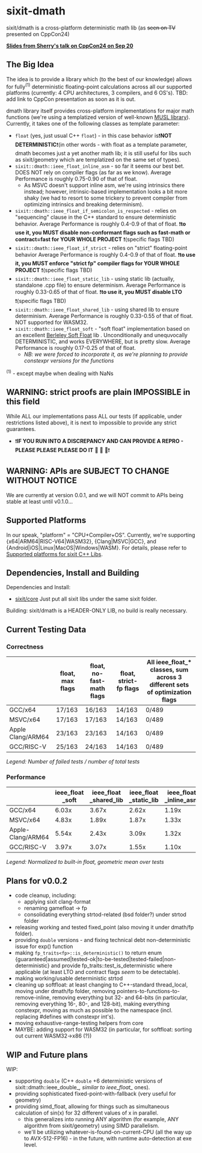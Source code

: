 # sixit-dmath
sixit/dmath is a cross-platform deterministic math lib (as ~~seen on TV~~ presented on CppCon24)

**[Slides from Sherry's talk on CppCon24 on Sep 20](https://github.com/sixitbb/.github/blob/main/profile/FP%20Determinism.pdf)**

## The Big Idea
The idea is to provide a library which (to the best of our knowledge) allows for fully<sup>(1)</sup> deterministic floating-point calculations across all our supported platforms (currently: 4 CPU architectures, 3 compilers, and 6 OS's). TBD: add link to CppCon presentation as soon as it is out. 

dmath library itself provides cross-platform implementations for major math functions (we're using a templatized version of well-known [MUSL library](https://www.musl-libc.org)). Currently, it takes one of the following classes as template parameter:
- `float` (yes, just usual C++ `float`) - in this case behavior is❗**NOT DETERMINISTIC**❗(in other words - with float as a template parameter, dmath becomes just a yet another math lib; it is still useful for libs such as sixit/geometry which are templatized on the same set of types).
- `sixit::dmath::ieee_float_inline_asm` - so far it seems our best bet. DOES NOT rely on compiler flags (as far as we know). Average Performance is roughly 0.75-0.90 of that of float.
   - As MSVC doesn't support inline asm, we're using intrinsics there instead; however, intrinsic-based implementation looks a bit more shaky (we had to resort to some trickery to prevent compiler from optimizing intrinsics and breaking determinism). 
- `sixit::dmath::ieee_float_if_semicolon_is_respected` - relies on "sequencing" clause in the C++ standard to ensure deterministic behavior. Average Performance is roughly 0.4-0.9 of that of float. ❗**to use it, you MUST disable non-conformant flags such as fast-math or contract=fast for YOUR WHOLE PROJECT** ❗(specific flags TBD)
- `sixit::dmath::ieee_float_if_strict` - relies on "strict" floating-point behavior Average Performance is roughly 0.4-0.9 of that of float. ❗**to use it, you MUST enforce "strict fp" compiler flags for YOUR WHOLE PROJECT** ❗(specific flags TBD)
- `sixit::dmath::ieee_float_static_lib` - using static lib (actually, standalone .cpp file) to ensure determinism. Average Performance is roughly 0.33-0.65 of that of float. ❗**to use it, you MUST disable LTO** ❗(specific flags TBD)
- `sixit::dmath::ieee_float_shared_lib` - using shared lib to ensure determinism. Average Performance is roughly 0.33-0.55 of that of float. NOT supported for WASM32. 
- `sixit::dmath::ieee_float_soft` - "soft float" implementation based on an excellent [Berleley Soft Float](https://github.com/ucb-bar/berkeley-softfloat-3) lib . Unconditionally and unequvocally DETERMINISTIC, and works EVERYWHERE, but is pretty slow. Average Performance is roughly 0.17-0.25 of that of float.
   + _NB: we were forced to incorporate it, as we're planning to provide constexpr versions for the functions_

<sup>(1)</sup> - except maybe when dealing with NaNs

## WARNING: strict proofs are plain IMPOSSIBLE in this field
While ALL our implementations pass ALL our tests (if applicable, under restrictions listed above), it is next to impossible to provide any strict guarantees. 
- ❗**IF YOU RUN INTO A DISCREPANCY AND CAN PROVIDE A REPRO - PLEASE PLEASE PLEASE DO IT** :pray: :pray: :pray:❗

## WARNING: APIs are SUBJECT TO CHANGE WITHOUT NOTICE
We are currently at version 0.0.1, and we will NOT commit to APIs being stable at least until v0.1.0... 

## Supported Platforms
In our speak, "platform" = "CPU+Compiler+OS". Currently, we're supporting {x64|ARM64|RISC-V64|WASM32}, {Clang|MSVC|GCC}, and {Android|iOS|Linux|MacOS|Windows|WASM}. For details, please refer to [Supported platforms for sixit C++ Libs](https://github.com/sixitbb/.github/blob/main/profile/cpp-supported-platforms.md).

## Dependencies, Install and Building
Dependencies and Install:
- [sixit/core](https://github.com/sixitbb/sixit-core/tree/main)
Just put all sixit libs under the same sixit folder.

Building:
sixit/dmath is a HEADER-ONLY LIB, no build is really necessary. 

## Current Testing Data
### Correctness

|| float, max flags | float, no-fast-math flags | float, strict-fp flags | All ieee_float_* classes, sum across 3 different sets of optimization flags |
| --- | --- | --- | --- | --- | 
| GCC/x64 | 17/163 | 16/163 | 14/163 | 0/489 |
| MSVC/x64 | 17/163 | 17/163 | 14/163 | 0/489 |
| Apple Clang/ARM64 | 23/163 | 23/163 | 14/163 | 0/489 |
| GCC/RISC-V | 25/163 | 24/163 | 14/163 | 0/489 |

*Legend: Number of failed tests / number of total tests*

### Performance 
|| ieee_float _soft | ieee_float _shared_lib | ieee_float _static_lib | ieee_float _inline_asm |ieee_float _if_strict_fp | ieee_float _if_semicolon |
| --- | --- | --- | --- | --- | --- | --- | 
| GCC/x64 | 6.03x | 3.67x | 2.62x | 1.19x | 1.44x | 1.40x |
| MSVC/x64 | 4.83x | 1.89x | 1.87x | 1.33x | 2.20x | 1.31x |
| Apple-Clang/ARM64 | 5.54x | 2.43x | 3.09x | 1.32x | 2.47x | 2.39x |
| GCC/RISC-V | 3.97x | 3.07x | 1.55x | 1.10x | 1.09x | 1.10x |

*Legend: Normalized to built-in float, geometric mean over tests*

## Plans for v0.0.2
- code cleanup, including:
   + applying sixit clang-format 
   + renaming gamefloat -> fp
   + consolidating everything strtod-related (bsd folder?) under strtod folder
- releasing working and tested fixed_point (also moving it under dmath/fp folder).
- providing `double` versions - and fixing technical debt non-deterministic issue for exp() function
- making `fp_traits<fp>::is_deterministic()` to return enum {guaranteed|assumed|tested-ok|to-be-tested|tested-failed|non-deterministic} and provide fp_traits::test_is_deterministic where applicable (at least LTO and contract flags _seem_ to be detectable).
- making working/usable deterministic strtod
- cleaning up softfloat: at least changing to C++-standard thread_local, moving under dmath/fp folder, removing pointers-to-functions-to-remove-inline, removing everything but 32- and 64-bits (in particular, removing everything 16-, 80-, and 128-bit), making everything constexpr, moving as much as possible to the namespace (incl. replacing #defines with constexpr int's).
- moving exhaustive-range-testing helpers from core
- MAYBE: adding support for WASM32 (in particular, for softfloat: sorting out current WASM32->x86 (?))

## WIP and Future plans
WIP:
- supporting `double` (C++ `double` +6 deterministic versions of sixit::dmath::ieee_double_*, similar to ieee_float_* ones).
- providing sophisticated fixed-point-with-fallback (very useful for geometry)
- providing simd_float, allowing for things such as simultaneous calculation of sin(x) for 32 different values of x in parallel.
   + this generalizes into running ANY algorithm (for example, ANY algorithm from sixit/geometry) using SIMD parallelism. 
   + we'll be utilizing whatever-is-found-on-current-CPU (all the way up to AVX-512-FP16) - in the future, with runtime auto-detection at exe level.
